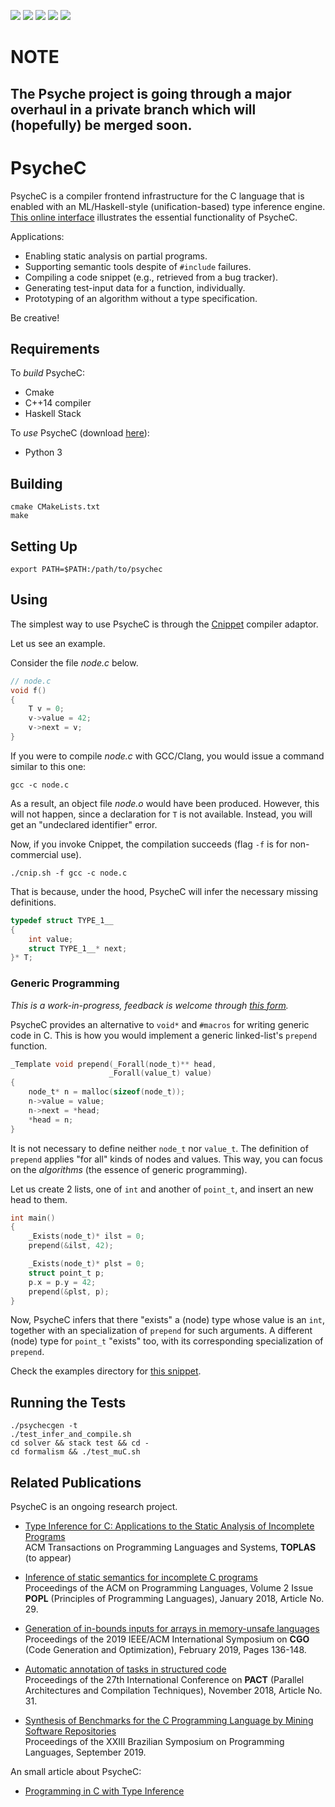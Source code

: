 ![](https://github.com/ltcmelo/psychec/workflows/generator-build/badge.svg)
![](https://github.com/ltcmelo/psychec/workflows/solver-build/badge.svg)
![](https://github.com/ltcmelo/psychec/workflows/parser-tests/badge.svg)
![](https://github.com/ltcmelo/psychec/workflows/inference-tests/badge.svg)
![](https://github.com/ltcmelo/psychec/workflows/compilability-tests/badge.svg)

# NOTE
## The Psyche project is going through a major overhaul in a private branch which will (hopefully) be merged soon.

# PsycheC

PsycheC is a compiler frontend infrastructure for the C language that is enabled with an ML/Haskell-style (unification-based) type inference engine.
[This online interface](http://cuda.dcc.ufmg.br/psyche-c/) illustrates the essential functionality of PsycheC.

Applications:

- Enabling static analysis on partial programs.
- Supporting semantic tools despite of `#include` failures.
- Compiling a code snippet (e.g., retrieved from a bug tracker).
- Generating test-input data for a function, individually.
- Prototyping of an algorithm without a type specification.

Be creative!


## Requirements

To *build* PsycheC:

* Cmake
* C++14 compiler
* Haskell Stack

To *use* PsycheC (download [here](http://www.cnippet.cc/)):

* Python 3


## Building

    cmake CMakeLists.txt  
    make


## Setting Up

    export PATH=$PATH:/path/to/psychec


## Using

The simplest way to use PsycheC is through the [Cnippet](http://www.cnippet.cc) compiler adaptor.

Let us see an example.

Consider the file *node.c* below.

```c
// node.c
void f()
{
    T v = 0;
    v->value = 42;
    v->next = v;
}
```

If you were to compile *node.c* with GCC/Clang, you would issue a command similar to this one:

    gcc -c node.c

As a result, an object file *node.o* would have been produced.
However, this will not happen, since a declaration for `T` is not available.
Instead, you will get an "undeclared identifier" error.

Now, if you invoke Cnippet, the compilation succeeds (flag `-f` is for non-commercial use).

    ./cnip.sh -f gcc -c node.c

That is because, under the hood, PsycheC will infer the necessary missing definitions.

```c
typedef struct TYPE_1__
{
    int value;
    struct TYPE_1__* next;
}* T;
```

### Generic Programming

*This is a work-in-progress, feedback is welcome through [this form](https://forms.gle/oJj1YEhAk3jwvHRo8).*

PsycheC provides an alternative to `void*` and `#macros` for writing generic code in C.
This is how you would implement a generic linked-list's `prepend` function.

```c
_Template void prepend(_Forall(node_t)** head,
                      _Forall(value_t) value)
{
    node_t* n = malloc(sizeof(node_t));
    n->value = value;
    n->next = *head;
    *head = n;
}
```

It is not necessary to define neither `node_t` nor `value_t`.
The definition of `prepend` applies "for all" kinds of nodes and values.
This way, you can focus on the *algorithms* (the essence of generic programming).

Let us create 2 lists, one of `int` and another of `point_t`, and insert an new head to them.

```c
int main()
{
    _Exists(node_t)* ilst = 0;
    prepend(&ilst, 42);

    _Exists(node_t)* plst = 0;
    struct point_t p;
    p.x = p.y = 42;
    prepend(&plst, p);
}

```

Now, PsycheC infers that there "exists" a (node) type whose value is an `int`,
together with an specialization of `prepend` for such arguments.
A different (node) type for `point_t` "exists" too, with its corresponding specialization of `prepend`.

Check the examples directory for [this snippet](https://github.com/ltcmelo/psychec/blob/master/examples/generic_list.c).


## Running the Tests

    ./psychecgen -t
    ./test_infer_and_compile.sh
    cd solver && stack test && cd -
    cd formalism && ./test_muC.sh

## Related Publications

PsycheC is an ongoing research project.

- [Type Inference for C: Applications to the Static Analysis of Incomplete Programs]()<br/>
ACM Transactions on Programming Languages and Systems, **TOPLAS** (to appear)

- [Inference of static semantics for incomplete C programs](https://dl.acm.org/citation.cfm?id=3158117)<br/>
Proceedings of the ACM on Programming Languages, Volume 2 Issue **POPL** (Principles of Programming Languages),
January 2018, Article No. 29.

- [Generation of in-bounds inputs for arrays in memory-unsafe languages](https://dl.acm.org/citation.cfm?id=3314890)<br/>
Proceedings of the 2019 IEEE/ACM International Symposium on **CGO** (Code Generation and Optimization),
February 2019, Pages 136-148.

- [Automatic annotation of tasks in structured code](https://dl.acm.org/citation.cfm?id=3243200)<br/>
Proceedings of the 27th International Conference on **PACT** (Parallel Architectures and Compilation Techniques),
November 2018, Article No. 31.

- [Synthesis of Benchmarks for the C Programming Language by Mining Software Repositories](https://dl.acm.org/citation.cfm?id=3355378.3355380)<br/>
Proceedings of the XXIII Brazilian Symposium on Programming Languages,
September 2019.


An small article about PsycheC:

- [Programming in C with Type Inference](https://www.codeproject.com/Articles/1238603/Programming-in-C-with-Type-Inference)
